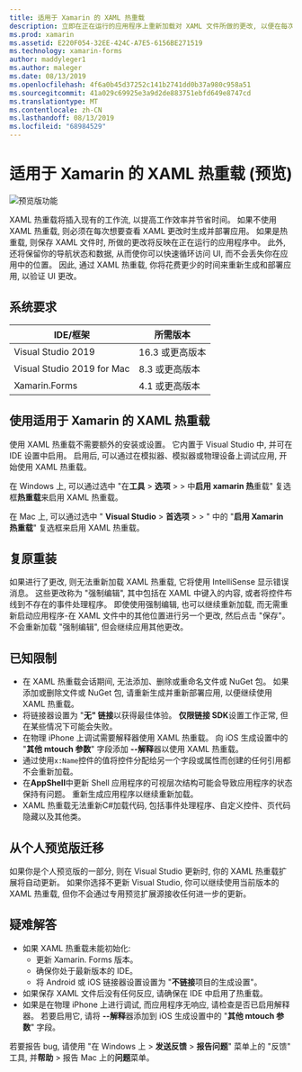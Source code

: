 ```yaml
---
title: 适用于 Xamarin 的 XAML 热重载
description: 立即在正在运行的应用程序上重新加载对 XAML 文件所做的更改, 以便在每次 XAML 更改后无需生成 Xamarin. Forms 项目。
ms.prod: xamarin
ms.assetid: E220F054-32EE-424C-A7E5-6156BE271519
ms.technology: xamarin-forms
author: maddyleger1
ms.author: maleger
ms.date: 08/13/2019
ms.openlocfilehash: 4f6a0b45d37252c141b2741dd0b37a980c958a51
ms.sourcegitcommit: 41a029c69925e3a9d2de883751ebfd649e8747cd
ms.translationtype: MT
ms.contentlocale: zh-CN
ms.lasthandoff: 08/13/2019
ms.locfileid: "68984529"
---
```

# <a name="xaml-hot-reload-for-xamarinforms-preview"></a>适用于 Xamarin 的 XAML 热重载 (预览)

![预览版功能](~/media/shared/preview.png)

XAML 热重载将插入现有的工作流, 以提高工作效率并节省时间。 如果不使用 XAML 热重载, 则必须在每次想要查看 XAML 更改时生成并部署应用。 如果是热重载, 则保存 XAML 文件时, 所做的更改将反映在正在运行的应用程序中。 此外, 还将保留你的导航状态和数据, 从而使你可以快速循环访问 UI, 而不会丢失你在应用中的位置。 因此, 通过 XAML 热重载, 你将花费更少的时间来重新生成和部署应用, 以验证 UI 更改。

## <a name="system-requirements"></a>系统要求

| IDE/框架 | 所需版本 |
|------|------------------|
|Visual Studio 2019 | 16.3 或更高版本
Visual Studio 2019 for Mac | 8.3 或更高版本
Xamarin.Forms | 4.1 或更高版本

## <a name="use-xaml-hot-reload-for-xamarinforms"></a>使用适用于 Xamarin 的 XAML 热重载

使用 XAML 热重载不需要额外的安装或设置。 它内置于 Visual Studio 中, 并可在 IDE 设置中启用。 启用后, 可以通过在模拟器、模拟器或物理设备上调试应用, 开始使用 XAML 热重载。

在 Windows 上, 可以通过选中 "在**工具** > **选项** >  > 中**启用 xamarin 热**重载" 复选框**热重载**来启用 XAML 热重载。

在 Mac 上, 可以通过选中 " **Visual Studio** > **首选项** >  > " 中的 "**启用 Xamarin 热重载**" 复选框来启用 XAML 热重载。

## <a name="resilient-reloading"></a>复原重装

如果进行了更改, 则无法重新加载 XAML 热重载, 它将使用 IntelliSense 显示错误消息。 这些更改称为 "强制编辑", 其中包括在 XAML 中键入的内容, 或者将控件布线到不存在的事件处理程序。 即使使用强制编辑, 也可以继续重新加载, 而无需重新启动应用程序-在 XAML 文件中的其他位置进行另一个更改, 然后点击 "保存"。 不会重新加载 "强制编辑", 但会继续应用其他更改。

## <a name="known-limitations"></a>已知限制

- 在 XAML 热重载会话期间, 无法添加、删除或重命名文件或 NuGet 包。 如果添加或删除文件或 NuGet 包, 请重新生成并重新部署应用, 以便继续使用 XAML 热重载。
- 将链接器设置为 "**无" 链接**以获得最佳体验。 **仅限链接 SDK**设置工作正常, 但在某些情况下可能会失败。
- 在物理 iPhone 上调试需要解释器使用 XAML 热重载。 向 iOS 生成设置中的 "**其他 mtouch 参数**" 字段添加 **--解释**器以使用 XAML 热重载。
- 通过使用`x:Name`控件的值将控件分配给另一个字段或属性而创建的任何引用都不会重新加载。
- 在**AppShell**中更新 Shell 应用程序的可视层次结构可能会导致应用程序的状态保持有问题。 重新生成应用程序以继续重新加载。
- XAML 热重载无法重新C#加载代码, 包括事件处理程序、自定义控件、页代码隐藏以及其他类。

## <a name="migrate-from-the-private-preview"></a>从个人预览版迁移

如果你是个人预览版的一部分, 则在 Visual Studio 更新时, 你的 XAML 热重载扩展将自动更新。 如果你选择不更新 Visual Studio, 你可以继续使用当前版本的 XAML 热重载, 但你不会通过专用预览扩展源接收任何进一步的更新。

## <a name="troubleshooting"></a>疑难解答

- 如果 XAML 热重载未能初始化:
  - 更新 Xamarin. Forms 版本。
  - 确保你处于最新版本的 IDE。
  - 将 Android 或 iOS 链接器设置设置为 "**不链接**项目的生成设置"。
- 如果保存 XAML 文件后没有任何反应, 请确保在 IDE 中启用了热重载。
- 如果是在物理 iPhone 上进行调试, 而应用程序无响应, 请检查是否已启用解释器。 若要启用它, 请将 **--解释**器添加到 iOS 生成设置中的 "**其他 mtouch 参数**" 字段。

若要报告 bug, 请使用 "在 Windows 上 > **发送反馈** > **报告问题**" 菜单上的 "反馈" 工具, 并**帮助** > 报告 Mac 上的**问题**菜单。
